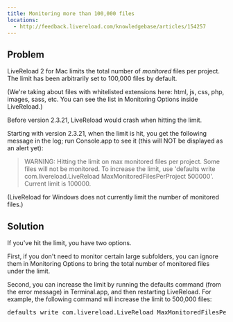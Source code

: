 ```yaml
---
title: Monitoring more than 100,000 files
locations:
  - http://feedback.livereload.com/knowledgebase/articles/154257
---
```


## Problem

LiveReload 2 for Mac limits the total number of _monitored_ files per project. The limit has been arbitrarily set to 100,000 files by default.

(We're taking about files with whitelisted extensions here: html, js, css, php, images, sass, etc. You can see the list in Monitoring Options inside LiveReload.)

Before version 2.3.21, LiveReload would crash when hitting the limit.

Starting with version 2.3.21,&nbsp;when the limit is hit, you get the following message in the log; run Console.app to see it (this will NOT be displayed as an alert yet):
> WARNING: Hitting the limit on max monitored files per project. Some files will not be monitored. To increase the limit, use 'defaults write com.livereload.LiveReload MaxMonitoredFilesPerProject 500000'. Current limit is 100000.

(LiveReload for Windows does not currently limit the number of monitored files.)

## Solution

If you've hit the limit, you have two options.

First, if you don't need to monitor certain large subfolders, you can ignore them in Monitoring Options to bring the total number of monitored files under the limit.

Second, you can increase the limit by running the defaults command (from the error message) in Terminal.app, and then restarting LiveReload. For example, the following command will increase the limit to 500,000 files:
<pre>defaults write com.livereload.LiveReload MaxMonitoredFilesPerProject 500000</pre>